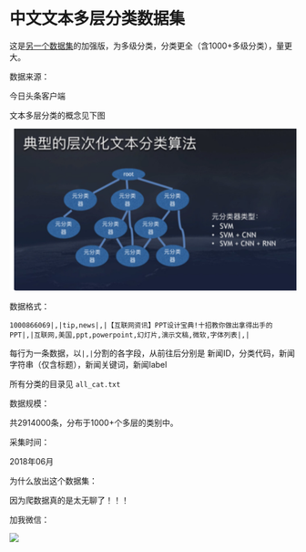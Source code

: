 # 中文文本多层分类数据集

这是[另一个数据集](https://github.com/fateleak/toutiao-text-classfication-dataset)的加强版，为多级分类，分类更全（含1000+多级分类），量更大。



数据来源：

今日头条客户端



文本多层分类的概念见下图

![](mlc.png)



数据格式：

```
1000866069|,|tip,news|,|【互联网资讯】PPT设计宝典!十招教你做出拿得出手的PPT|,|互联网,美国,ppt,powerpoint,幻灯片,演示文稿,微软,字体列表|,|
```

每行为一条数据，以`|,|`分割的各字段，从前往后分别是 新闻ID，分类代码，新闻字符串（仅含标题），新闻关键词，新闻label





所有分类的目录见 `all_cat.txt`



数据规模：

共2914000条，分布于1000+个多层的类别中。



采集时间：

2018年06月



为什么放出这个数据集：

因为爬数据真的是太无聊了！！！



加我微信：


![](http://fate2.oss-cn-shanghai.aliyuncs.com/weixin2.jpeg)

